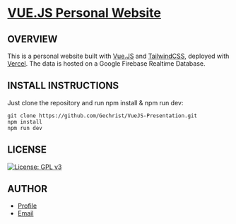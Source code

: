 # [VUE.JS Personal Website](https://dr-nikolaosmavropoulos.vercel.app/)

## OVERVIEW

This is a personal website built with [Vue.JS](https://vuejs.org/) and [TailwindCSS](https://tailwindcss.com/), deployed with [Vercel](https://next-js-imdb.vercel.app). The data is hosted on a Google Firebase Realtime Database.

## INSTALL INSTRUCTIONS

Just clone the repository and run npm install & npm run dev:

```
git clone https://github.com/Gechrist/VueJS-Presentation.git
npm install
npm run dev

```

## LICENSE

[![License: GPL v3](https://img.shields.io/badge/License-GPLv3-blue.svg)](https://www.gnu.org/licenses/gpl-3.0)

## AUTHOR

- [Profile](https://github.com/Gechrist/)
- [Email](mailto:gchris@hotmail.co.uk)
